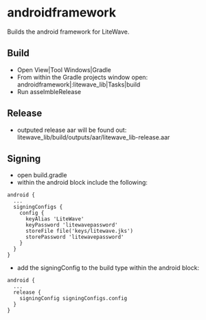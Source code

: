 # androidframework

Builds the android framework for LiteWave.

## Build

- Open View|Tool Windows|Gradle
- From within the Gradle projects window open: androidframework|:litewave_lib|Tasks|build
- Run asselmbleRelease

## Release

- outputed release aar will be found out: litewave_lib/build/outputs/aar/litewave_lib-release.aar

## Signing

- open build.gradle
- within the android block include the following:

```
android {
  ...
  signingConfigs {
    config {
      keyAlias 'LiteWave'
      keyPassword 'litewavepassword'
      storeFile file('keys/litewave.jks')
      storePassword 'litewavepassword'
    }
  }
}
```

- add the signingConfig to the build type within the android block:

```
android {
  ...
  release {
    signingConfig signingConfigs.config
  }
}
```



